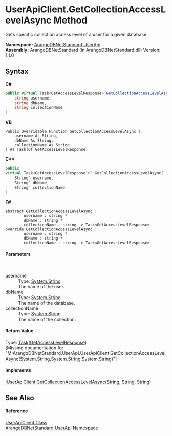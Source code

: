 # UserApiClient.GetCollectionAccessLevelAsync Method 
 

Gets specific collection access level of a user for a given database.

**Namespace:**&nbsp;<a href="a57cb14e-62d0-8e40-f4e2-560f8a8cd6e9">ArangoDBNetStandard.UserApi</a><br />**Assembly:**&nbsp;ArangoDBNetStandard (in ArangoDBNetStandard.dll) Version: 1.1.0

## Syntax

**C#**<br />
``` C#
public virtual Task<GetAccessLevelResponse> GetCollectionAccessLevelAsync(
	string username,
	string dbName,
	string collectionName
)
```

**VB**<br />
``` VB
Public Overridable Function GetCollectionAccessLevelAsync ( 
	username As String,
	dbName As String,
	collectionName As String
) As Task(Of GetAccessLevelResponse)
```

**C++**<br />
``` C++
public:
virtual Task<GetAccessLevelResponse^>^ GetCollectionAccessLevelAsync(
	String^ username, 
	String^ dbName, 
	String^ collectionName
)
```

**F#**<br />
``` F#
abstract GetCollectionAccessLevelAsync : 
        username : string * 
        dbName : string * 
        collectionName : string -> Task<GetAccessLevelResponse> 
override GetCollectionAccessLevelAsync : 
        username : string * 
        dbName : string * 
        collectionName : string -> Task<GetAccessLevelResponse> 
```


#### Parameters
&nbsp;<dl><dt>username</dt><dd>Type: <a href="https://docs.microsoft.com/dotnet/api/system.string" target="_blank" rel="noopener noreferrer">System.String</a><br />The name of the user.</dd><dt>dbName</dt><dd>Type: <a href="https://docs.microsoft.com/dotnet/api/system.string" target="_blank" rel="noopener noreferrer">System.String</a><br />The name of the database.</dd><dt>collectionName</dt><dd>Type: <a href="https://docs.microsoft.com/dotnet/api/system.string" target="_blank" rel="noopener noreferrer">System.String</a><br />The name of the collection.</dd></dl>

#### Return Value
Type: <a href="https://docs.microsoft.com/dotnet/api/system.threading.tasks.task-1" target="_blank" rel="noopener noreferrer">Task</a>(<a href="388287a6-0243-db29-0a20-347c9897ca28">GetAccessLevelResponse</a>)<br />\[Missing <returns> documentation for "M:ArangoDBNetStandard.UserApi.UserApiClient.GetCollectionAccessLevelAsync(System.String,System.String,System.String)"\]

#### Implements
<a href="9f304ef6-1f35-5a17-c5a1-34742994cb77">IUserApiClient.GetCollectionAccessLevelAsync(String, String, String)</a><br />

## See Also


#### Reference
<a href="f54e6b38-3de3-781d-5641-dfc7e1ee3ab4">UserApiClient Class</a><br /><a href="a57cb14e-62d0-8e40-f4e2-560f8a8cd6e9">ArangoDBNetStandard.UserApi Namespace</a><br />